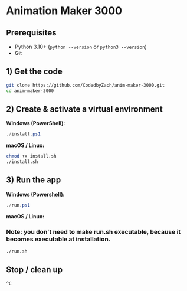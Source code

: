 # Animation Maker 3000

## Prerequisites
- Python 3.10+ (`python --version` or `python3 --version`)
- Git

## 1) Get the code
```bash
git clone https://github.com/CodedbyZach/anim-maker-3000.git
cd anim-maker-3000
```

## 2) Create & activate a virtual environment
**Windows (PowerShell):**
```powershell
./install.ps1
```

**macOS / Linux:**
```bash
chmod +x install.sh
./install.sh
```


## 3) Run the app

**Windows (Powershell):**

```powershell
./run.ps1
```

**macOS / Linux:**

### **Note: you don't need to make run.sh executable, because it becomes executable at installation.**

```bash
./run.sh
```

## Stop / clean up
```bash
^C
```






